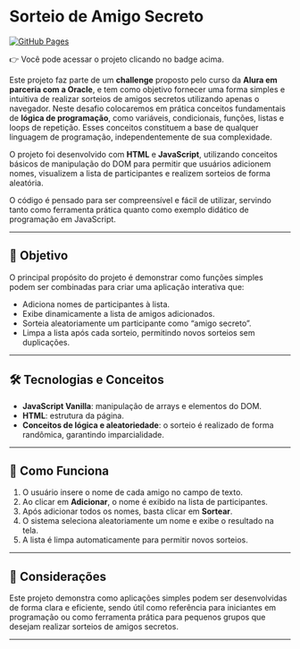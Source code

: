 # Sorteio de Amigo Secreto

[![GitHub Pages](https://img.shields.io/badge/Acessar%20no-GitHub%20Pages-blue?logo=github)](https://heloohp.github.io/challenge-amigo-secreto_pt/)

👉 Você pode acessar o projeto clicando no badge acima.

Este projeto faz parte de um **challenge** proposto pelo curso da **Alura em parceria com a Oracle**, e tem como objetivo fornecer uma forma simples e intuitiva de realizar sorteios de amigos secretos utilizando apenas o navegador. Neste desafio colocaremos em prática conceitos fundamentais de **lógica de programação**, como variáveis, condicionais, funções, listas e loops de repetição. Esses conceitos constituem a base de qualquer linguagem de programação, independentemente de sua complexidade.

O projeto foi desenvolvido com **HTML** e **JavaScript**, utilizando conceitos básicos de manipulação do DOM para permitir que usuários adicionem nomes, visualizem a lista de participantes e realizem sorteios de forma aleatória.

O código é pensado para ser compreensível e fácil de utilizar, servindo tanto como ferramenta prática quanto como exemplo didático de programação em JavaScript.

---

## 🎯 Objetivo

O principal propósito do projeto é demonstrar como funções simples podem ser combinadas para criar uma aplicação interativa que:

- Adiciona nomes de participantes à lista.
- Exibe dinamicamente a lista de amigos adicionados.
- Sorteia aleatoriamente um participante como “amigo secreto”.
- Limpa a lista após cada sorteio, permitindo novos sorteios sem duplicações.

---

## 🛠️ Tecnologias e Conceitos

- **JavaScript Vanilla**: manipulação de arrays e elementos do DOM.
- **HTML**: estrutura da página.
- **Conceitos de lógica e aleatoriedade**: o sorteio é realizado de forma randômica, garantindo imparcialidade.

---

## 🚀 Como Funciona

1. O usuário insere o nome de cada amigo no campo de texto.  
2. Ao clicar em **Adicionar**, o nome é exibido na lista de participantes.  
3. Após adicionar todos os nomes, basta clicar em **Sortear**.  
4. O sistema seleciona aleatoriamente um nome e exibe o resultado na tela.  
5. A lista é limpa automaticamente para permitir novos sorteios.  

---

## 📌 Considerações

Este projeto demonstra como aplicações simples podem ser desenvolvidas de forma clara e eficiente, sendo útil como referência para iniciantes em programação ou como ferramenta prática para pequenos grupos que desejam realizar sorteios de amigos secretos.  

---
